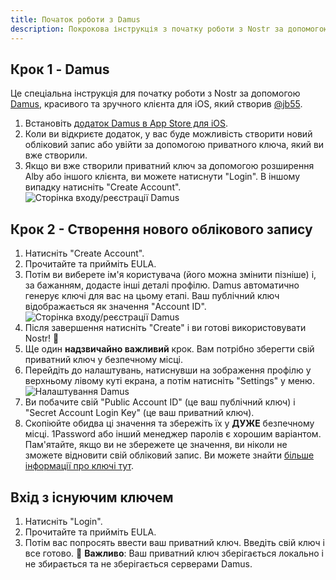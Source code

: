 ```yaml
---
title: Початок роботи з Damus
description: Покрокова інструкція з початку роботи з Nostr за допомогою клієнта Damus для iOS.
---
```


## Крок 1 - Damus

Це спеціальна інструкція для початку роботи з Nostr за допомогою [Damus](https://damus.io/), красивого та зручного клієнта для iOS, який створив [@jb55](https://snort.social/p/npub1xtscya34g58tk0z605fvr788k263gsu6cy9x0mhnm87echrgufzsevkk5s).

1. Встановіть [додаток Damus в App Store для iOS](https://apps.apple.com/app/damus/id1628663131).
1. Коли ви відкриєте додаток, у вас буде можливість створити новий обліковий запис або увійти за допомогою приватного ключа, який ви вже створили.
1. Якщо ви вже створили приватний ключ за допомогою розширення Alby або іншого клієнта, ви можете натиснути "Login". В іншому випадку натисніть "Create Account".
   ![Сторінка входу/реєстрації Damus](/images/damus-login.webp)

## Крок 2 - Створення нового облікового запису

1. Натисніть "Create Account".
1. Прочитайте та прийміть EULA.
1. Потім ви виберете ім'я користувача (його можна змінити пізніше) і, за бажанням, додасте інші деталі профілю. Damus автоматично генерує ключі для вас на цьому етапі. Ваш публічний ключ відображається як значення "Account ID". ![Сторінка входу/реєстрації Damus](/images/damus-signup.webp)
1. Після завершення натисніть "Create" і ви готові використовувати Nostr! 🤙
1. Ще один **надзвичайно важливий** крок. Вам потрібно зберегти свій приватний ключ у безпечному місці.
1. Перейдіть до налаштувань, натиснувши на зображення профілю у верхньому лівому куті екрана, а потім натисніть "Settings" у меню. ![Налаштування Damus](/images/damus-settings.webp)
1. Ви побачите свій "Public Account ID" (це ваш публічний ключ) і "Secret Account Login Key" (це ваш приватний ключ).
1. Скопіюйте обидва ці значення та збережіть їх у **ДУЖЕ** безпечному місці. 1Password або інший менеджер паролів є хорошим варіантом. Пам'ятайте, якщо ви не збережете це значення, ви ніколи не зможете відновити свій обліковий запис. Ви можете знайти [більше інформації про ключі тут](/en/get-started#understanding-keys).

## Вхід з існуючим ключем

1. Натисніть "Login".
1. Прочитайте та прийміть EULA.
1. Потім вас попросять ввести ваш приватний ключ. Введіть свій ключ і все готово. 🤙 **Важливо**: Ваш приватний ключ зберігається локально і не збирається та не зберігається серверами Damus.